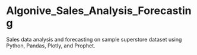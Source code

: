 # Algonive_Sales_Analysis_Forecasting
Sales data analysis and forecasting on sample superstore dataset using Python, Pandas, Plotly, and Prophet.

